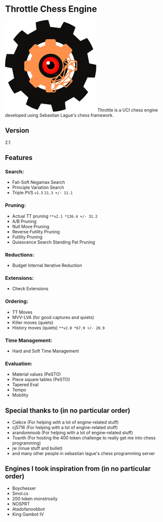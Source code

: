 # Throttle Chess Engine
<img src="https://github.com/Dragjon/Throttle/blob/main/images/throttle.png" width="300" height="300">
Throttle is a UCI chess engine developed using Sebastian Lague's chess framework.

## Version
2.1

## Features
### Search:
- Fail-Soft Negamax Search
- Principle Variation Search
- Triple PVS ```v1.5``` ```21.3 +/- 11.1```

### Pruning:
- Actual TT pruning ```**v2.1 *136.4 +/- 31.2```
- A/B Pruning
- Null Move Pruning
- Reverse Futility Pruning
- Futility Pruning
- Quiescence Search Standing Pat Pruning

### Reductions:
- Budget Internal Iterative Reduction

### Extensions:
- Check Extensions

### Ordering:
- TT Moves
- MVV-LVA (for good captures and quiets)
- Killer moves (quiets)
- History moves (quiets) ```**v2.0 *67.9 +/- 20.9```

### Time Management:
- Hard and Soft Time Management

### Evaluation:
- Material values (PeSTO)
- Piece square tables (PeSTO)
- Tapered Eval
- Tempo
- Mobility

## Special thanks to (in no particular order)
- Ciekce (For helping with a lot of engine-related stuff)
- cj5716 (For helping with a lot of engine-related stuff)
- arandomnoob (For helping with a lot of engine-related stuff)
- Toanth (For hosting the 400 token challenge to really get me into chess programming)
- jw (nnue stuff and bullet)
- and many other people in sebastian lague's chess programming server

## Engines I took inspiration from (in no particular order)
- Boychesser
- Smol.cs
- 200 token monstrosity
- NOSPRT
- Atadofanoobbot
- King Gambot IV
